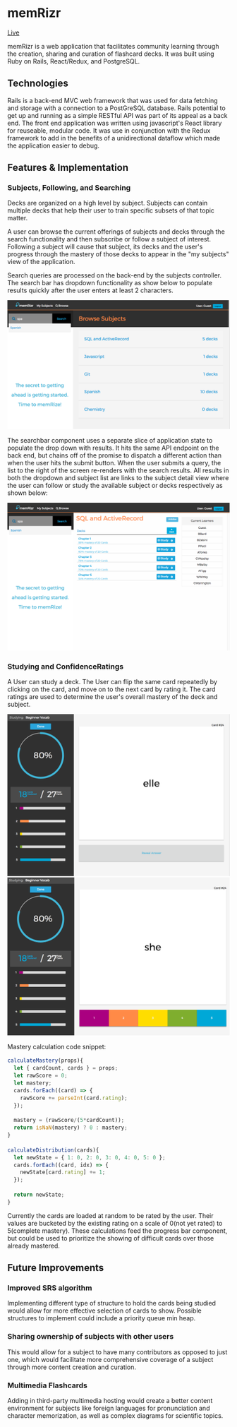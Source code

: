 # memRizr
[Live](https://memrizr.herokuapp.com)

memRizr is a web application that facilitates community learning through the creation, sharing and curation of flashcard decks. It was built using Ruby on Rails, React/Redux, and PostgreSQL.

## Technologies
Rails is a back-end MVC web framework that was used for data fetching and storage with a connection to a PostGreSQL database. Rails potential to get up and running as a simple RESTful API was part of its appeal as a back end. The front end application was written using javascript's React library for reuseable, modular code. It was use in conjunction with the Redux framework to add in the benefits of a unidirectional dataflow which made the application easier to debug.

## Features & Implementation
### Subjects, Following, and Searching
Decks are organized on a high level by subject. Subjects can contain multiple decks that help their user to train specific subsets of that topic matter.

A user can browse the current offerings of subjects and decks through the search functionality and then subscribe or follow a subject of interest. Following a subject will cause that subject, its decks and the user's progress through the mastery of those decks to appear in the "my subjects" view of the application.

Search queries are processed on the back-end by the subjects controller. The search bar has dropdown functionality as show below to populate results quickly after the user enters at least 2 characters.

![Searchbar](docs/screenshots/Search.png)

The searchbar component uses a separate slice of application state to populate the drop down with results. It hits the same API endpoint on the back end, but chains off of the promise to dispatch a different action than when the user hits the submit button. When the user submits a query, the list to the right of the screen re-renders with the search results. All results in both the dropdown and subject list are links to the subject detail view where the user can follow or study the available subject or decks respectively as shown below:

![Subject Detail in Search](docs/screenshots/Search_Subject_detail.png)

### Studying and ConfidenceRatings
A User can study a deck. The User can flip the same card repeatedly by clicking on the card, and move on to the next card by rating it. The card ratings are used to determine the user's overall mastery of the deck and subject.

![Card ScreenShot](docs/screenshots/Question.png)
![Answer Reveal ScreenShot](docs/screenshots/RevealedCard.png)

Mastery calculation code snippet:
```javascript
calculateMastery(props){
  let { cardCount, cards } = props;
  let rawScore = 0;
  let mastery;
  cards.forEach((card) => {
    rawScore += parseInt(card.rating);
  });

  mastery = (rawScore/(5*cardCount));
  return isNaN(mastery) ? 0 : mastery;
}

calculateDistribution(cards){
  let newState = { 1: 0, 2: 0, 3: 0, 4: 0, 5: 0 };
  cards.forEach((card, idx) => {
    newState[card.rating] += 1;
  });

  return newState;
}
```

Currently the cards are loaded at random to be rated by the user. Their values are bucketed by the existing rating on a scale of 0(not yet rated) to 5(complete mastery). These calculations feed the progress bar component, but could be used to prioritize the showing of difficult cards over those already mastered.

## Future Improvements
### Improved SRS algorithm
Implementing different type of structure to hold the cards being studied would allow for more effective selection of cards to show. Possible structures to implement could include a priority queue min heap.
### Sharing ownership of subjects with other users
This would allow for a subject to have many contributors as opposed to just one, which would facilitate more comprehensive coverage of a subject through more content creation and curation.
### Multimedia Flashcards
Adding in third-party multimedia hosting would create a better content environment for subjects like foreign languages for pronunciation and character memorization, as well as complex diagrams for scientific topics.
